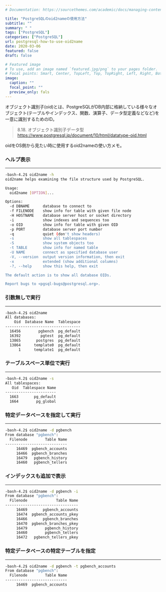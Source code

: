 ```yaml
---
# Documentation: https://sourcethemes.com/academic/docs/managing-content/

title: "PostgreSQLのoid2nameの使用方法"
subtitle: ""
summary: " "
tags: ["PostgreSQL"]
categories: ["PostgreSQL"]
url: postgresql-how-to-use-oid2name
date: 2020-03-06
featured: false
draft: false

# Featured image
# To use, add an image named `featured.jpg/png` to your pages folder.
# Focal points: Smart, Center, TopLeft, Top, TopRight, Left, Right, BottomLeft, Bottom, BottomRight.
image:
  caption: ""
  focal_point: ""
  preview_only: fals
---
```




オブジェクト識別子(oid)とは、PostgreSQLがDB内部に格納している様々なオブジェクト(テーブルやインデックス、関数、演算子、データ型定義などなど)を一意に識別するためのID。

> 8.18. オブジェクト識別子データ型 https://www.postgresql.jp/document/10/html/datatype-oid.html

oidをOS側から見たい時に使用するoid2nameの使い方メモ。

### ヘルプ表示

***

```sh
-bash-4.2$ oid2name -h
oid2name helps examining the file structure used by PostgreSQL.

Usage:
  oid2name [OPTION]...

Options:
  -d DBNAME      database to connect to
  -f FILENODE    show info for table with given file node
  -H HOSTNAME    database server host or socket directory
  -i             show indexes and sequences too
  -o OID         show info for table with given OID
  -p PORT        database server port number
  -q             quiet (don't show headers)
  -s             show all tablespaces
  -S             show system objects too
  -t TABLE       show info for named table
  -U NAME        connect as specified database user
  -V, --version  output version information, then exit
  -x             extended (show additional columns)
  -?, --help     show this help, then exit

The default action is to show all database OIDs.

Report bugs to <pgsql-bugs@postgresql.org>.
```

### 引数無しで実行

***

```sh
-bash-4.2$ oid2name
All databases:
    Oid  Database Name  Tablespace
----------------------------------
  16456        pgbench  pg_default
  16392         pgtest  pg_default
  13865       postgres  pg_default
  13864      template0  pg_default
      1      template1  pg_default
```

### テーブルスペース単位で実行

***

```sh
-bash-4.2$ oid2name -s
All tablespaces:
   Oid  Tablespace Name
-----------------------
  1663       pg_default
  1664        pg_global
```

### 特定データベースを指定して実行

***

```sh
-bash-4.2$ oid2name -d pgbench
From database "pgbench":
  Filenode        Table Name
----------------------------
     16469  pgbench_accounts
     16466  pgbench_branches
     16479   pgbench_history
     16460   pgbench_tellers
```

### インデックスも追加で表示

***

```sh
-bash-4.2$ oid2name -d pgbench -i
From database "pgbench":
  Filenode             Table Name
---------------------------------
     16469       pgbench_accounts
     16474  pgbench_accounts_pkey
     16466       pgbench_branches
     16470  pgbench_branches_pkey
     16479        pgbench_history
     16460        pgbench_tellers
     16472   pgbench_tellers_pkey
```

### 特定データベースの特定テーブルを指定

***

```sh
-bash-4.2$ oid2name -d pgbench -t pgbench_accounts
From database "pgbench":
  Filenode        Table Name
----------------------------
     16469  pgbench_accounts
```




